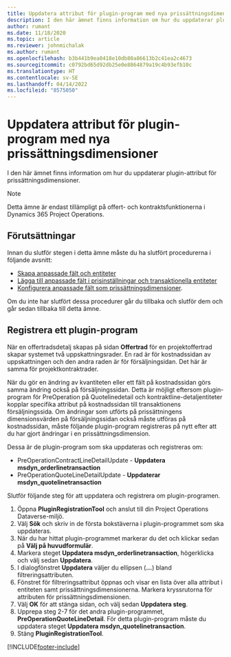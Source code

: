 ```yaml
---
title: Uppdatera attribut för plugin-program med nya prissättningsdimensioner
description: I den här ämnet finns information om hur du uppdaterar plugin-attribut för prissättningsdimensioner.
author: rumant
ms.date: 11/18/2020
ms.topic: article
ms.reviewer: johnmichalak
ms.author: rumant
ms.openlocfilehash: b3b441b9ea0418e10db80a86613b2c41ea2c4673
ms.sourcegitcommit: c0792bd65d92db25e0e8864879a19c4b93efb10c
ms.translationtype: HT
ms.contentlocale: sv-SE
ms.lasthandoff: 04/14/2022
ms.locfileid: "8575050"
---
```

# <a name="update-plug-in-attributes-with-new-pricing-dimensions"></a>Uppdatera attribut för plugin-program med nya prissättningsdimensioner

I den här ämnet finns information om hur du uppdaterar plugin-attribut för prissättningsdimensioner.

> [!NOTE]
> Detta ämne är endast tillämpligt på offert- och kontraktsfunktionerna i Dynamics 365 Project Operations.

## <a name="prerequisites"></a>Förutsättningar
Innan du slutför stegen i detta ämne måste du ha slutfört procedurerna i följande avsnitt:

  - [Skapa anpassade fält och entiteter](create-custom-fields-entities-pricing-dimensions.md) 
  - [Lägga till anpassade fält i prisinställningar och transaktionella entiteter](add-custom-fields-price-setup-transactional-entities.md)
  - [Konfigurera anpassade fält som prissättningsdimensioner](set-up-custom-fields-pricing-dimensions.md). 
  
Om du inte har slutfört dessa procedurer går du tillbaka och slutför dem och går sedan tillbaka till detta ämne.

## <a name="register-a-plug-in"></a>Registrera ett plugin-program
När en offertradsdetalj skapas på sidan **Offertrad** för en projektoffertrad skapar systemet två uppskattningsrader. En rad är för kostnadssidan av uppskattningen och den andra raden är för försäljningsidan. Det här är samma för projektkontraktrader.

När du gör en ändring av kvantiteten eller ett fält på kostnadssidan görs samma ändring också på försäljningssidan. Detta är möjligt eftersom plugin-program för PreOperation på Quotelinedetail och kontraktline-detaljentiteter kopplar specifika attribut på kostnadssidan till transaktionens försäljningssida. Om ändringar som utförts på prissättningens dimensionsvärden på försäljningssidan också måste utföras på kostnadssidan, måste följande plugin-program registreras på nytt efter att du har gjort ändringar i en prissättningsdimension.

Dessa är de plugin-program som ska uppdateras och registreras om:

- PreOperationContractLineDetailUpdate - **Uppdatera msdyn_orderlinetransaction**
- PreOperationQuoteLineDetailUpdate - **Uppdaterar msdyn_quotelinetransaction**

Slutför följande steg för att uppdatera och registrera om plugin-programen.

1. Öppna **PluginRegistrationTool** och anslut till din Project Operations Dataverse-miljö.
2. Välj **Sök** och skriv in de första bokstäverna i plugin-programmet som ska uppdateras.
3. När du har hittat plugin-programmet markerar du det och klickar sedan på **Välj på huvudformulär**.
4. Markera steget **Uppdatera msdyn_orderlinetransaction**, högerklicka och välj sedan **Uppdatera**.
5. I dialogfönstret **Uppdatera** väljer du ellipsen (**...**) bland filtreringsattributen.
6. Fönstret för filtreringsattribut öppnas och visar en lista över alla attribut i entiteten samt prissättningsdimensionerna. Markera kryssrutorna för attributen för prissättningsdimensionen.
7. Välj **OK** för att stänga sidan, och välj sedan **Uppdatera steg**.
8. Upprepa steg 2-7 för det andra plugin-programmet, **PreOperationQuoteLineDetail**. För detta plugin-program måste du uppdatera steget **Uppdatera msdyn_quotelinetransaction**.
9. Stäng **PluginRegistrationTool**.


[!INCLUDE[footer-include](../includes/footer-banner.md)]